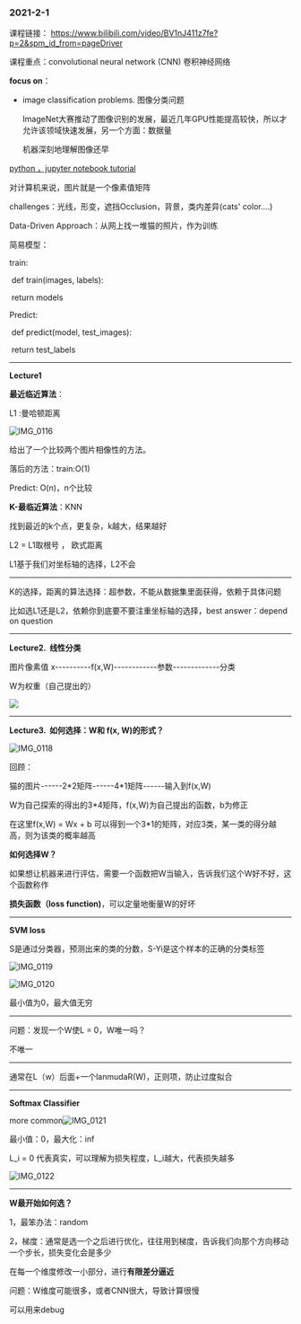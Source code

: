 ### 2021-2-1

课程链接： https://www.bilibili.com/video/BV1nJ411z7fe?p=2&spm_id_from=pageDriver

课程重点：convolutional neural network (CNN) 卷积神经网络

<b>focus on</b>：

+ image classification problems. 图像分类问题

  ImageNet大赛推动了图像识别的发展，最近几年GPU性能提高较快，所以才允许该领域快速发展，另一个方面：数据量

  机器深刻地理解图像还早

<a href = "https://cs231n.github.io/python-numpy-tutorial/">python ，jupyter notebook tutorial</a>

对计算机来说，图片就是一个像素值矩阵

challenges：光线，形变，遮挡Occlusion，背景，类内差异(cats' color....)

Data-Driven Approach：从网上找一堆猫的照片，作为训练



简易模型：

train: 

​	def train(images, labels): 

​			return models

Predict: 

​	def predict(model, test_images):

​		return test_labels

---

<b>Lecture1</b>

<b>最近临近算法</b>：

L1 :曼哈顿距离

![IMG_0116](/Users/wangweiwei/Downloads/IMG_0116.PNG)

给出了一个比较两个图片相像性的方法。

落后的方法：train:O(1)

Predict: O(n)，n个比较



<b>K-最临近算法</b>：KNN

找到最近的k个点，更复杂，k越大，结果越好

L2 = L1取根号 ， 欧式距离 

L1基于我们对坐标轴的选择，L2不会



---

K的选择，距离的算法选择：超参数，不能从数据集里面获得，依赖于具体问题

比如选L1还是L2，依赖你到底要不要注重坐标轴的选择，best answer：depend on question

----

<b>Lecture2.  线性分类</b>

图片像素值 x----------f(x,W)------------参数-------------分类

W为权重（自己提出的）

![](/Users/wangweiwei/Downloads/IMG_0117.PNG)

---



<b>Lecture3.  如何选择：W和 f(x, W)的形式？</b>

![IMG_0118](/Users/wangweiwei/Downloads/IMG_0118.PNG)

回顾：

猫的图片------2\*2矩阵------4\*1矩阵------输入到f(x,W)

W为自己探索的得出的3\*4矩阵，f(x,W)为自己提出的函数，b为修正

在这里f(x,W) = Wx + b 可以得到一个3\*1的矩阵，对应3类，某一类的得分越高，则为该类的概率越高



<b>如何选择W？</b>

​	如果想让机器来进行评估，需要一个函数把W当输入，告诉我们这个W好不好，这个函数称作

**损失函数（loss function)**，可以定量地衡量W的好坏

---

**SVM loss**

S是通过分类器，预测出来的类的分数，S-Yi是这个样本的正确的分类标签

![IMG_0119](/Users/wangweiwei/Downloads/IMG_0119.PNG)



![IMG_0120](/Users/wangweiwei/Downloads/IMG_0120.PNG)

最小值为0，最大值无穷

---

问题：发现一个W使L = 0，W唯一吗？

不唯一

---

通常在L（w）后面+一个lanmudaR(W)，正则项，防止过度拟合

---

**Softmax Classifier**

more common![IMG_0121](/Users/wangweiwei/Downloads/IMG_0121.PNG)

最小值：0，最大化：inf

L_i = 0 代表真实，可以理解为损失程度，L_i越大，代表损失越多

![IMG_0122](/Users/wangweiwei/Downloads/IMG_0122.PNG)

---

**W最开始如何选？**

1，最笨办法：random

2，梯度：通常是选一个之后进行优化，往往用到梯度，告诉我们向那个方向移动一个步长，损失变化会是多少

在每一个维度修改一小部分，进行**有限差分逼近**

问题：W维度可能很多，或者CNN很大，导致计算很慢

可以用来debug

